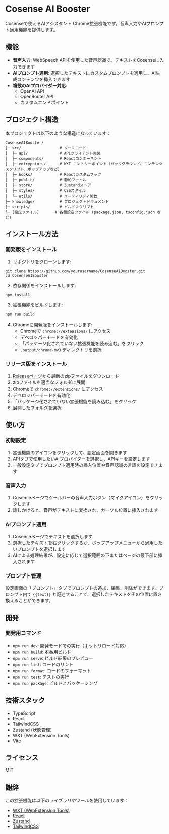 # Cosense AI Booster

Cosenseで使えるAIアシスタント Chrome拡張機能です。音声入力やAIプロンプト適用機能を提供します。

## 機能

- **音声入力**: WebSpeech APIを使用した音声認識で、テキストをCosenseに入力できます
- **AIプロンプト適用**: 選択したテキストにカスタムプロンプトを適用し、AI生成コンテンツを挿入できます
- **複数のAIプロバイダー対応**:
  - OpenAI API
  - OpenRouter API
  - カスタムエンドポイント

## プロジェクト構造

本プロジェクトは以下のような構造になっています：

```
CosenseAIBooster/
├─ src/                 # ソースコード
│  ├─ api/              # APIクライアント実装
│  ├─ components/       # Reactコンポーネント
│  ├─ entrypoints/      # WXT エントリーポイント（バックグラウンド、コンテンツスクリプト、ポップアップなど）
│  ├─ hooks/            # Reactカスタムフック
│  ├─ public/           # 静的ファイル
│  ├─ store/            # Zustandストア
│  ├─ styles/           # CSSスタイル
│  └─ utils/            # ユーティリティ関数
├─ knowledge/           # プロジェクトドキュメント
├─ scripts/             # ビルドスクリプト
└─ [設定ファイル]       # 各種設定ファイル (package.json, tsconfig.json など)
```

## インストール方法

### 開発版をインストール

1. リポジトリをクローンします:
```
git clone https://github.com/yourusername/CosenseAIBooster.git
cd CosenseAIBooster
```

2. 依存関係をインストールします:
```
npm install
```

3. 拡張機能をビルドします:
```
npm run build
```

4. Chromeに開発版をインストールします:
   - Chromeで `chrome://extensions/` にアクセス
   - デベロッパーモードを有効化
   - 「パッケージ化されていない拡張機能を読み込む」をクリック
   - `.output/chrome-mv3` ディレクトリを選択

### リリース版をインストール

1. [Releaseページ](https://github.com/yourusername/CosenseAIBooster/releases)から最新のzipファイルをダウンロード
2. zipファイルを適当なフォルダに展開
3. Chromeで `chrome://extensions/` にアクセス
4. デベロッパーモードを有効化
5. 「パッケージ化されていない拡張機能を読み込む」をクリック
6. 展開したフォルダを選択

## 使い方

### 初期設定

1. 拡張機能のアイコンをクリックして、設定画面を開きます
2. APIタブで使用したいAIプロバイダーを選択し、APIキーを設定します
3. 一般設定タブでプロンプト適用時の挿入位置や音声認識の言語を設定できます

### 音声入力

1. Cosenseページでツールバーの音声入力ボタン（マイクアイコン）をクリックします
2. 話しかけると、音声がテキストに変換され、カーソル位置に挿入されます

### AIプロンプト適用

1. Cosenseページでテキストを選択します
2. 選択したテキストを右クリックするか、ポップアップメニューから適用したいプロンプトを選択します
3. AIによる処理結果が、設定に応じて選択範囲の下またはページの最下部に挿入されます

### プロンプト管理

設定画面の「プロンプト」タブでプロンプトの追加、編集、削除ができます。プロンプト内で `{{text}}` と記述することで、選択したテキストをその位置に置き換えることができます。

## 開発

### 開発用コマンド

- `npm run dev`: 開発モードでの実行（ホットリロード対応）
- `npm run build`: 本番用ビルド
- `npm run serve`: ビルド結果のプレビュー
- `npm run lint`: コードのリント
- `npm run format`: コードのフォーマット
- `npm run test`: テストの実行
- `npm run package`: ビルドとパッケージング

## 技術スタック

- TypeScript
- React
- TailwindCSS
- Zustand (状態管理)
- WXT (WebExtension Tools)
- Vite

## ライセンス

MIT

## 謝辞

この拡張機能は以下のライブラリやツールを使用しています：

- [WXT (WebExtension Tools)](https://wxt.dev/)
- [React](https://reactjs.org/)
- [Zustand](https://github.com/pmndrs/zustand)
- [TailwindCSS](https://tailwindcss.com/)
